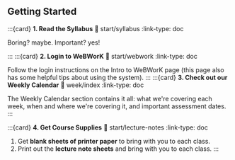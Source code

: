 
## Getting Started




:::{card} **1. Read the Syllabus**
:link: start/syllabus
:link-type: doc

Boring? maybe. Important? yes!

:::
:::{card} **2. Login to WeBWorK**
:link: start/webwork
:link-type: doc

Follow the login instructions on the Intro to WeBWorK page (this page also has some helpful tips about using the system).
:::
:::{card} **3. Check out our Weekly Calendar**
:link: week/index
:link-type: doc

The Weekly Calendar section contains it all: what we're covering each week, when and where we're covering it, and important assessment dates.
:::


<!--

:::{card} 4. Complete the Syllabus Quiz
:link: start/webwork
:link-type: doc

This is a quick quiz located on the WeBWoRK system covering some of the more frequently asked aspects of the syllabus.
:::
-->

:::{card} **4. Get Course Supplies**
:link: start/lecture-notes
:link-type: doc

1. Get **blank sheets of printer paper** to bring with you to each class.
2. Print out the **lecture note sheets** and bring with you to each class.
:::




<!--
---


````{panels}
:column: col-lg-6 px-2 py-2



**1. Read the Syllabus**




^^^

```{link-button} info/syllabus
:text: Syllabus
:type: ref
:classes: btn btn-outline-light btn-block stretched-link font-weight-bold
```

Boring? maybe. Important? yes!


---
:header: bg-jb-two

**2. Login to UBx**



^^^

```{link-button} info/ubx
:text: Intro to UBx
:type: ref
:classes: btn btn-outline-light btn-block stretched-link font-weight-bold
```

Follow the login instructions on the Intro to UBx page (this page also has some helpful tips about using the system).



---
:header: bg-jb-three

**3. Check out our Course Calendar**




^^^

```{link-button} info/calendar
:text: Calendar
:type: ref
:classes: btn btn-outline-light btn-block stretched-link font-weight-bold
```

Our Course Calendar contains it all: what we're covering each week, when and where we're covering it, and important assessment dates.

---
:header: bg-jb-one

**4. Log into our Help Forum**




^^^

```{link-button} https://forum.bluetangent.org
:text: Help Forum
:type: url
:classes: btn btn-outline-light btn-block stretched-link font-weight-bold
```

Once I create your account, you should receive an automated email with sign-up instructions. (Check your spam or junk folder if necessary.)

---
:header: bg-jb-two

**5. Go Mobile!**




^^^

```{link-button} info/app
:text: Course App
:type: ref
:classes: btn btn-outline-light btn-block stretched-link font-weight-bold
```

Download our course app to your iOS or Android device.

**Why?** So you can quickly access our course material and help forum. If you have a question, you can quickly take a picture of your work and ask!

---
:header: bg-jb-three

**6. Subscribe to our YouTube Channel.**

^^^

```{link-button} https://www.youtube.com/channel/UCVxJBcXoeeQSPAMPWr9OxzA
:text: YouTube Channel
:type: url
:classes: btn btn-outline-light btn-block stretched-link font-weight-bold
```

Quickly access any course videos on our YouTube Channel.


````


:header: bg-jb-three

**6. Next Steps**



^^^

```{link-button} current/graphical
:text: Week 1 Lessons
:type: ref
:classes: btn btn-outline-light btn-block stretched-link font-weight-bold
```

- On **Monday, August 30th**, our first weekly set of lessons and homework will be posted on the Lessons page.
- On **Tuesday, August 31st**, we will have our first Live Meeting during our scheduled class time. We will use this time to discuss the course and complete our first Guided Homework Session.
-->

